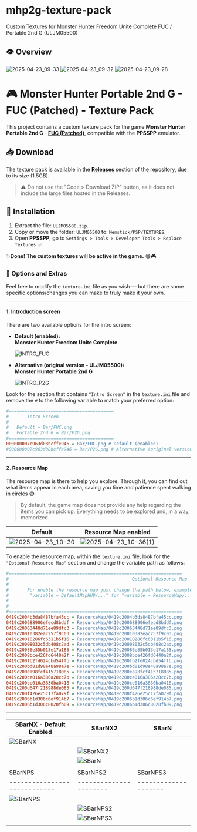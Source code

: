 # mhp2g-texture-pack
Custom Textures for Monster Hunter Freedom Unite Complete [FUC](https://fucomplete.github.io/) / Portable 2nd G (ULJM05500)

## 👁️ Overview
![2025-04-23_09-33](https://github.com/user-attachments/assets/44517f1c-cd21-4334-af4f-5e3bd6ccc194)
![2025-04-23_09-32](https://github.com/user-attachments/assets/ab3fba51-0b30-45b7-8685-21ec241c200f)
![2025-04-23_09-28](https://github.com/user-attachments/assets/23c55a39-171a-4b03-8493-d5691f0b9e34)

# 🎮 Monster Hunter Portable 2nd G - FUC (Patched) - Texture Pack
This project contains a custom texture pack for the game **Monster Hunter Portable 2nd G - [FUC (Patched)](https://fucomplete.github.io/)**, compatible with the **PPSSPP** emulator.

## 📥 Download
The texture pack is available in the [**Releases**](../../releases) section of the repository, due to its size (1.5GB).

> ⚠️ Do not use the "Code > Download ZIP" button, as it does not include the large files hosted in the Releases.



## 🧾 Installation

1. Extract the file: `ULJM05500.zip`.
2. Copy or move the folder: `ULJM05500` to: `Memstick/PSP/TEXTURES`.
3. Open **PPSSPP**, go to `Settings > Tools > Developer Tools > Replace Textures ✅`.

✨**Done! The custom textures will be active in the game.** 😄🎮



### 🎨 Options and Extras

Feel free to modify the `texture.ini` file as you wish — but there are some specific options/changes you can make to truly make it your own.

---

#### 1. Introduction screen

There are two available options for the intro screen:

- **Default (enabled):**  
  **Monster Hunter Freedom Unite Complete**

  ![INTRO_FUC](https://github.com/user-attachments/assets/3f51664f-812d-4920-aad3-17077dd1bca2)

- **Alternative (original version - ULJM05500):**  
  **Monster Hunter Portable 2nd G**

  ![INTRO_P2G](https://github.com/user-attachments/assets/d87707d7-670f-4665-827f-3b81d47bf5c2)


Look for the section that contains `"Intro Screen"` in the `texture.ini` file and remove the `#` to the following variable to match your preferred option:

```ini
#========================================
#		Intro Screen
#
#	Default = Bar/FUC.png
#	Portable 2nd G = Bar/P2G.png
#========================================
000000007c963d08bcffe946 = Bar/FUC.png # Default (enabled)
#000000007c963d08bcffe946 = Bar/P2G.png # Alternative (original version - ULJM05500)
```
***

#### 2. Resource Map

The resource map is there to help you explore. Through it, you can find out what items appear in each area, saving you time and patience spent walking in circles 😅

> By default, the game map does not provide any help regarding the items you can pick up. Everything needs to be explored and, in a way, memorized.

| Default | Resource Map enabled | 
|------------|------------------|
| ![2025-04-23_10-30](https://github.com/user-attachments/assets/e79c26a0-43ce-4939-92fb-c66308d01ccd)  | ![2025-04-23_10-36(1)](https://github.com/user-attachments/assets/0f0c42bb-4f8e-4b3e-942c-f97767b2123f)|


To enable the resource map, within the `texture.ini` file, look for the `"Optional Resource Map"` section and change the variable path as follows:

```ini
#==================================================================
#                                               Optional Resource Map
#
#       For enable the resource map just change the path below, example:  
#        "variable = DefaultMapHUD/..." for "variable = ResourceMap/..."
#
#
#==================================================================
0419c2004b3da8487bfa45cc = ResourceMap/0419c2004b3da8487bfa45cc.png
0419c200688906efecd8bddf = ResourceMap/0419c200688906efecd8bddf.png
0419c20063448d71ee89dfc3 = ResourceMap/0419c20063448d71ee89dfc3.png
0419c20010382eac257f9c03 = ResourceMap/0419c20010382eac257f9c03.png
0419c20010286fc6311b5f16 = ResourceMap/0419c20010286fc6311b5f16.png
0419c20008032c5db408c2ad = ResourceMap/0419c20008032c5db408c2ad.png
0419c20086e35b013e17a185 = ResourceMap/0419c20086e35b013e17a185.png
0419c2008bce426fd6440a2f = ResourceMap/0419c2008bce426fd6440a2f.png
0419c200fb2fd024cbd54ffb = ResourceMap/0419c200fb2fd024cbd54ffb.png
0419c200bd81d98e48a98a7e = ResourceMap/0419c200bd81d98e48a98a7e.png
0419c200ea98fcf415718085 = ResourceMap/0419c200ea98fcf415718085.png
0419c200ce016a386a28cc7b = ResourceMap/0419c200ce016a386a28cc7b.png
0419c200ce016a3830ba0418 = ResourceMap/0419c200ce016a3830ba0418.png
0419c200d647f218988de085 = ResourceMap/0419c200d647f218988de085.png
0419c200f426e25c17fa079f = ResourceMap/0419c200f426e25c17fa079f.png
0419c2006b1d306c6ef914b7 = ResourceMap/0419c2006b1d306c6ef914b7.png
0419c2006b1d306c8020fb09 = ResourceMap/0419c2006b1d306c8020fb09.png
```
***


| SBarNX - Default Enabled   |        SBarNX2       |        SBarN       |
|----------------------------|----------------------|--------------------|
| ![SBarNX](https://github.com/user-attachments/assets/89f18172-1756-465b-9fb5-95560e1b13a9)
                           | ![SBarNX2](https://github.com/user-attachments/assets/d595516e-97d7-4917-8e34-821c7902c3d4)
                     | ![SBarN](https://github.com/user-attachments/assets/65ef1409-f227-4989-9fe9-1989aaa9bf50)
                   | 
|          SBarNPS           |       SBarNPS2       |      SBarNPS3      |
|----------------------------|----------------------|--------------------|
| ![SBarNPS](https://github.com/user-attachments/assets/7dac6923-8ab2-4d38-92b5-5f0e39d7c897)
                           | ![SBarNPS2](https://github.com/user-attachments/assets/87d949aa-20e4-43ad-b74d-f9efd5feff6b)
                     | ![SBarNPS3](https://github.com/user-attachments/assets/8ee30b4c-3cfa-4beb-b1f3-3ef43df190b5)
                   |



